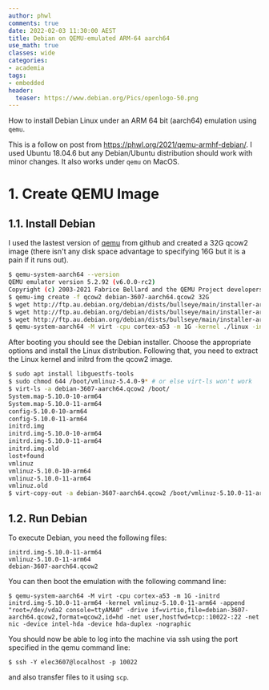 ```yaml
---
author: phwl
comments: true
date: 2022-02-03 11:30:00 AEST
title: Debian on QEMU-emulated ARM-64 aarch64
use_math: true
classes: wide
categories:
- academia
tags:
- embedded
header:
  teaser: https://www.debian.org/Pics/openlogo-50.png
---
```

How to install Debian Linux under an ARM 64 bit (aarch64) emulation using ```qemu```.

This is a follow on post from <https://phwl.org/2021/qemu-armhf-debian/>.
I used Ubuntu 18.04.6 but any Debian/Ubuntu distribution should work with minor changes. It also works under ```qemu``` on MacOS.

# 1. Create QEMU Image

## 1.1. Install Debian
I used the lastest version of [qemu](https://github.com/qemu/qemu) from github
and created a 32G qcow2 image (there isn't any disk space advantage to specifying 16G but it is a pain if it runs out).

```bash
$ qemu-system-aarch64 --version
QEMU emulator version 5.2.92 (v6.0.0-rc2)
Copyright (c) 2003-2021 Fabrice Bellard and the QEMU Project developers
$ qemu-img create -f qcow2 debian-3607-aarch64.qcow2 32G 
$ wget http://ftp.au.debian.org/debian/dists/bullseye/main/installer-arm64/current/images/netboot/debian-installer/arm64/initrd.gz
$ wget http://ftp.au.debian.org/debian/dists/bullseye/main/installer-arm64/current/images/netboot/debian-installer/arm64/linux
$ wget http://ftp.au.debian.org/debian/dists/bullseye/main/installer-arm64/current/images/netboot/mini.iso
$ qemu-system-aarch64 -M virt -cpu cortex-a53 -m 1G -kernel ./linux -initrd ./initrd.gz -hda debian-3607-aarch64.qcow2 -append "console=ttyAMA0" -drive file=mini.iso,id=cdrom,if=none,media=cdrom -device virtio-scsi-device -device scsi-cd,drive=cdrom -nographic
```
After booting you should see the Debian installer. Choose the appropriate 
options and install the Linux distribution. Following that, you need to extract
the Linux kernel and initrd from the qcow2 image.


```bash
$ sudo apt install libguestfs-tools
$ sudo chmod 644 /boot/vmlinuz-5.4.0-9* # or else virt-ls won't work
$ virt-ls -a debian-3607-aarch64.qcow2 /boot/
System.map-5.10.0-10-arm64
System.map-5.10.0-11-arm64
config-5.10.0-10-arm64
config-5.10.0-11-arm64
initrd.img
initrd.img-5.10.0-10-arm64
initrd.img-5.10.0-11-arm64
initrd.img.old
lost+found
vmlinuz
vmlinuz-5.10.0-10-arm64
vmlinuz-5.10.0-11-arm64
vmlinuz.old
$ virt-copy-out -a debian-3607-aarch64.qcow2 /boot/vmlinuz-5.10.0-11-arm64 /boot/initrd.img-5.10.0-11-arm64 .
```

## 1.2. Run Debian
To execute Debian, you need the following files:
```
initrd.img-5.10.0-11-arm64
vmlinuz-5.10.0-11-arm64
debian-3607-aarch64.qcow2
```

You can then boot the emulation with the following command line:

```
$ qemu-system-aarch64 -M virt -cpu cortex-a53 -m 1G -initrd initrd.img-5.10.0-11-arm64 -kernel vmlinuz-5.10.0-11-arm64 -append "root=/dev/vda2 console=ttyAMA0" -drive if=virtio,file=debian-3607-aarch64.qcow2,format=qcow2,id=hd -net user,hostfwd=tcp::10022-:22 -net nic -device intel-hda -device hda-duplex -nographic
```

You should now be able to log into the machine via ssh using the port specified in the qemu command line:
```
$ ssh -Y elec3607@localhost -p 10022
```

and also transfer files to it using ```scp```.

